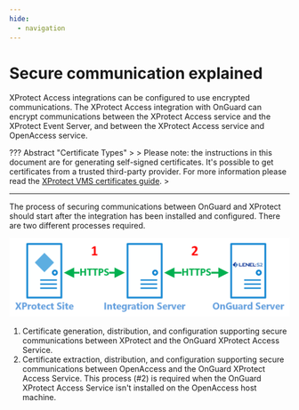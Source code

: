 ```yaml
---
hide:
  - navigation
---
```

# Secure communication explained

XProtect Access integrations can be  configured  to use encrypted communications. The XProtect Access integration with OnGuard can encrypt communications between the XProtect Access service and the XProtect Event Server, and between the XProtect Access service and OpenAccess service. 

??? Abstract "Certificate Types"
    >
    >   Please note: the instructions in this document are for generating self-signed certificates. It's possible to get certificates from a trusted third-party provider. For more information please read the [XProtect VMS certificates guide](https://doc.milestonesys.com/latest/en-US/portal/htm/chapter-page-certificates-guide.htm).
    >
***

The process of securing communications between OnGuard and XProtect should start after the integration has been installed and configured. There are two different processes required.

![IntSrvArch](img/CXAL.encrypt.arch.png)

1. Certificate generation, distribution, and configuration supporting secure communications between XProtect and the OnGuard XProtect Access Service.
2. Certificate extraction, distribution, and configuration supporting secure communications between OpenAccess and the OnGuard XProtect Access Service. This process (#2) is required when the OnGuard XProtect Access Service isn't installed on the OpenAccess host machine. 
